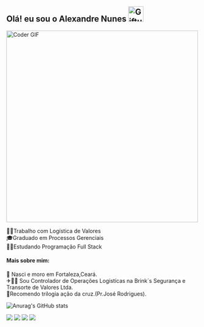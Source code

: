 ## Olá! eu sou o Alexandre Nunes <img src="https://c.tenor.com/A15H8E1VUh8AAAAC/github-cat.gif" jsaction="load:XAeZkd;" jsname="HiaYvf" class="n3VNCb KAlRDb" alt="Giftub GIFs | Tenor" data-noaft="1" style="width: 40px; height: 40px; margin: 0px;"> 
<img src="https://media.giphy.com/media/SWoSkN6DxTszqIKEqv/giphy.gif" alt="Coder GIF" width="500">
 </abc>    




👨‍💻Trabalho com Logística de Valores </br> 
🎓Graduado em Processos Gerenciais </br>
👨‍🎓Estudando Programação Full Stack </br>



#### Mais sobre mim:


👶 Nasci e moro em Fortaleza,Ceará. </br>
✈🚛💲 Sou Controlador de Operações Logistícas na Brink´s Segurança e Transorte de Valores Ltda. </br>
📘Recomendo trilogia ação da cruz.(Pr.José Rodrigues).

![Anurag's GitHub stats](https://github-readme-stats.vercel.app/api?username=mcmanaman2510&show_icons=true&theme=algolia)

 
 
  <a href="https://instagram.com/alexandrenunes0477" target="_blank"><img src="https://img.shields.io/badge/-Instagram-%23E4405F?style=for-the-badge&logo=instagram&logoColor=white" target="_blank"></a>  <a href = "mailto:alexandre0477@gmail.com"><img src="https://img.shields.io/badge/-Gmail-%23333?style=for-the-badge&logo=gmail&logoColor=white" target="_blank"></a>  <a href="https://www.linkedin.com/in/alexandre-nunes-57a260160" target="_blank"><img src="https://img.shields.io/badge/-LinkedIn-%230077B5?style=for-the-badge&logo=linkedin&logoColor=white" target="_blank"></a> 
<a href="https://www.freecodecamp.org/AlexandreDEVNunes" target="_blank"><img src="https://img.shields.io/badge/Freecodecamp-%23123.svg?&style=for-the-badge&logo=freecodecamp&logoColor=green" target="_blank"></a> 


 
 
 
